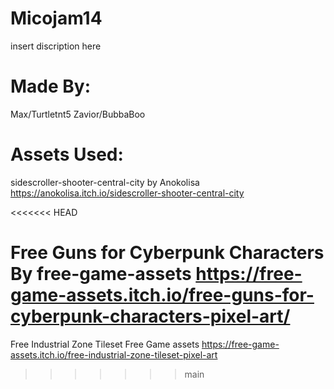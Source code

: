 # Micojam14

insert discription here

# Made By:
Max/Turtletnt5
Zavior/BubbaBoo

# Assets Used:

sidescroller-shooter-central-city
by Anokolisa
https://anokolisa.itch.io/sidescroller-shooter-central-city

<<<<<<< HEAD

Free Guns for Cyberpunk Characters
By free-game-assets
https://free-game-assets.itch.io/free-guns-for-cyberpunk-characters-pixel-art/
=======
Free Industrial Zone Tileset
Free Game assets
https://free-game-assets.itch.io/free-industrial-zone-tileset-pixel-art

>>>>>>> main
